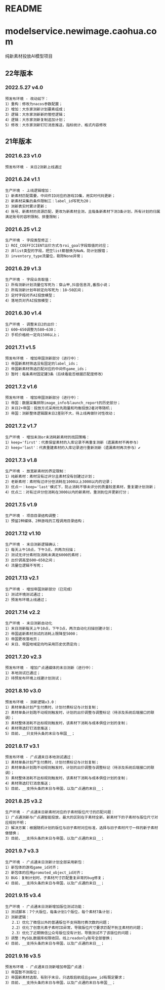 # README
# modelservice.newimage.caohua.com

纯新素材投放AI模型项目

## 22年版本

### 2022.5.27 v4.0
    预发布环境 - 改动如下：
    1）重构：修改为nacos参数配置；
    2）增加：大东家测新计划要素组成；
    3）逻辑：大东家测新新的管控逻辑；
    4）逻辑：大东家测新复制追加计划；
    5）修改：大东家测新钉钉消息推送，指标统计、格式内容修改

## 21年版本

### 2021.6.23 v1.0
    预发布环境 - 末日2测新上线通过

### 2021.6.24 v1.1
    生产环境 - 上线逻辑增加：
    1）新素材匹配需要，中间件ID对应的游戏ID集，用实时代码更新；
    2）新素材采集的条件限制三：label_id写死为20；
    3）测新表实时累计更新；
    4）账号、新素材的资源匹配，更改为新素材全测，且每条新素材下测3条计划，所有计划的归属满足账号的容积限制、排重限制；

### 2021.6.25 v1.2
    生产环境 - 字段类型修正：
    1）ROI_COEFFICIENT出价方式与roi_goal字段取值的对应；
    2）非list类型的字段，把空list都替换为NaN，防计划报错；
    3）inventory_type流量位，剔除None异常；

### 2021.6.29 v1.3
    生产环境 - 字段业务取值：
    1）所有测新计划流量位写死为：穿山甲,抖音信息流,番茄小说；
    2）所有测新计划年龄定向写死为：18~50区间；
    3）定时字段对齐AI投放模型；
    4）落地页对齐AI投放模型；

### 2021.6.30 v1.4
    生产环境 - 调整末日2的出价：
    1）600~650调整为580~630；
    2）手机价格统一定向1500以上；

### 2021.7.1 v1.5
    预发布环境 - 增加帝国测新部分（进行中）：
    1）帝国新素材筛选没有固定的label_ids；
    2）帝国新素材筛选匹配对应的中间件game_ids；
    3）暂时：每条素材固定建3条（后续看能否根据匹配度修改）

### 2021.7.2 v1.6
    预发布环境 - 增加帝国测新部分（进行中）：
    1）帝国：数据采集排除image_info与launch_report的历史部分；
    2）末日2+帝国：投放方式采用优先跑量和均衡投放2者对等随机；
    3）帝国：测新整体逻辑跟末日2差别不大，待上线再做针对性改动；

### 2021.7.2 v1.7
    生产环境 - 增加未测or未消耗新素材的找回策略：
    1）keep='first'：代表保留素材的入库记录不再重复测新（遗漏素材不再参与）
    2）keep='last'：代表重建素材的入库记录进行重新测新（遗漏素材再次参与）✔

### 2021.7.3 v1.8
    生产环境 - 放宽新素材的界定限制：
    1）纯新素材：素材没有过评分且素材没有创建过计划；
    2）老新素材：素材有过评分但消耗在1000以上3000以内的记录；
    3）优点一：keep='last'模式下，防止消耗不够未评分的质量较差素材，重复建计划测新；
    4）优点二：对有过评分但消耗在3000以内的新素材，重测到位并更新打分；

### 2021.7.5 v1.9
    生产环境 - 项目目录结构调整：
    1）预留2种媒体、2种游戏的工程调用目录结构；

### 2021.7.12 v1.10
    生产环境 - 末日测新逻辑确认：
    1）每天上午10点，下午3点，共两次扫描；
    2）测试无评分素材及消耗未满足6000的素材；
    3）出价调高至600~650之间；
    4）流量位逻辑不写死；

### 2021.7.13 v2.1
    生产环境 - 增加帝国测新部分（已完成）
    1）测试环境测试通过；
    2）预发布环境上线通过；

### 2021.7.14 v2.2
    生产环境 - 末日测新自动化
    1）末日测新每天上午10点，下午3点，两次自动化扫描创建计划；
    2）帝国返新素材测试的消耗上限降至5000；
    3）帝国更改落地页；
    4）末日、帝国地域定向均采用历史优质定向；

### 2021.7.20 v2.3
    预发布环境 - 增加广点通媒体的末日测新（进行中）：
    1）本地测试已通过；
    2）待预发布环境上线建计划测试；

### 2021.8.10 v3.0
    预发布环境 - 测新逻辑v3.0：
    1）素材单条计划产生付费时，计划付费标记与计划复制；
    2）素材单条计划跑不动规则触发时，计划的出价调整与调整标记（待涉及系统后端接口的联调）；
    3）素材整体消耗不达标规则触发时，该素材下消耗与成本俱佳计划的复制；
    4）素材筛选钉钉消息推送；
    5）目前，__只支持头条的末日与帝国__；

### 2021.8.17 v3.1
    预发布环境 - 广点通末日本地测试通过：
    1）素材单条计划产生付费时，计划付费标记与计划复制；
    2）素材单条计划跑不动规则触发时，计划的出价调整与调整标记（待涉及系统后端接口的联调）；
    3）素材整体消耗不达标规则触发时，该素材下消耗与成本俱佳计划的复制；
    4）素材筛选钉钉消息推送；
    5）目前，__支持头条的末日与帝国，以及广点通的末日__；

### 2021.8.25 v3.2
    生产环境 - 广点通末日新素材对应的子素材版位尺寸的匹配问题：
    1）广点通测新与广点通智能投放，最大的区别在于素材全新，新素材下的子素材与版位尺寸对应规则不明；
    2）解决方案：根据随机计划的版位与旧子素材对应标准，选择与旧子素材尺寸一样的新子素材做替换；
    3）目前，__支持头条的末日与帝国，以及广点通的末日__；

### 2021.9.7 v3.3
    生产环境 - 广点通末日测新计划全部采用新包：
    1）新包体的游戏game_id对齐；
    2）新包体的应用promoted_object_id对齐；
    3）BUG：复制计划时，子素材尺寸匹配重复异常的bug修复；
    4）目前，__支持头条的末日与帝国，以及广点通的末日__；

### 2021.9.15 v3.4
    生产环境 - 广点通末日测新增加版位测试功能：
    1）测试脚本：7个大版位，每条计划1个版位，每个素材7条计划；
    2）测新逻辑：
       2.1）优化了微信以外的普通版位不支持跑付费次数的问题；
       2.2）优化了创意元素子素材ID异常，导致版位尺寸要求匹配不到主素材的问题；
       2.3）优化了近期微信公众号版位没有计划，导致测试不了该版位的问题；
    3）调整：MySQL数据库权限收回，线上readonly账号全部替换；
    4）目前，__支持头条的末日与帝国，以及广点通的末日__；

### 2021.9.16 v3.5
    预发布环境 - 广点通末日测新增加帝国广点通：
    1）帝国暂不测版位；
    2）帝国新素材选取，有别于末日，只选取启航组且game_id有既定要求；
    3）目前，__支持头条的末日与帝国，以及广点通的末日与帝国__；